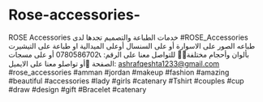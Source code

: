 # Rose-accessories-
ROSE Accessories  خدمات الطباعة والتصميم تجدها لدى #ROSE_Accessories طباعه الصور على الاسوارة أو على السنسال أوعلى الميدالية او طباعة على التيشيرت بألوان وأحجام مختلفة👕🤩  للتواصل معنا على الرقم: 📞0780586702 أو على مسجات الصفحة 📩أو تواصلو معنا على الايميل: ashrafqeshta1233@gmail.com  #rose_accessories #amman #jordan #makeup #fashion #amazing #beautiful #accessories #lady #girls #catenary #Tshirt #couples #cup #draw #design #gift #Bracelet #catenary
